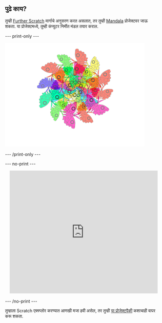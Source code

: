 ## पुढे काय?

तुम्ही [Further Scratch](https://projects.raspberrypi.org/en/pathways/further-scratch) मार्गाचे अनुसरण करत असलात, तर तुम्ही [Mandala](https://projects.raspberrypi.org/en/projects/mandala) प्रोजेक्टवर जाऊ शकता. या प्रोजेक्टमध्ये, तुम्ही कंप्युटर निर्मीत मंडल तयार कराल.

--- print-only ---

![मंडल प्रोजेक्ट](images/mandala.png)

--- /print-only ---

--- no-print ---

<div class="scratch-preview" style="margin-left: 15px;">
  <iframe allowtransparency="true" width="485" height="402" src="https://scratch.mit.edu/projects/embed/536953224/?autostart=false" frameborder="0"></iframe>
</div>

--- /no-print ---

तुम्हाला Scratch एक्स्प्लोर करण्यात आणखी मजा हवी असेल, तर तुम्ही [या प्रोजेक्टपैकी](https://projects.raspberrypi.org/en/projects?software%5B%5D=scratch&curriculum%5B%5D=%201) कशाचाही वापर करू शकता.
